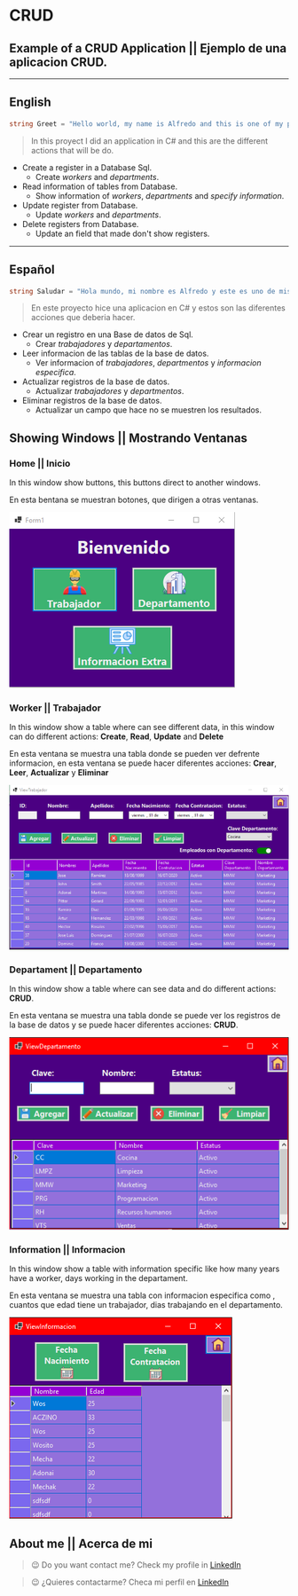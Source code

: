 # CRUD
## Example of a CRUD Application || Ejemplo de una aplicacion CRUD.

---
## English
```C#
string Greet = "Hello world, my name is Alfredo and this is one of my proyects";

```

> In this proyect I did an application in C# and this are the different actions that will be do.

* Create a register in a Database Sql.
    * Create *workers* and *departments*.
* Read information of tables from Database.
    * Show information of *workers*, *departments* and *specify information*.
* Update register from Database.
    * Update *workers* and *departments*.
* Delete registers from Database.
    * Update an field that made  don't show registers.
---
## Español
~~~ C#
string Saludar = "Hola mundo, mi nombre es Alfredo y este es uno de mis proyectos";
~~~

> En este proyecto hice una aplicacion en C# y estos son las diferentes acciones que deberia hacer. 

* Crear un registro en una Base de datos de Sql.
    * Crear *trabajadores* y *departamentos*.
* Leer informacion de las tablas de la base de datos.
    * Ver informacion of *trabajadores*, *departmentos* y *informacion especifica*.
* Actualizar registros de la base de datos.
    * Actualizar *trabajadores* y *departmentos*.
* Eliminar registros de la base de datos.
    * Actualizar un campo que hace no se muestren los resultados.

## Showing Windows || Mostrando Ventanas
### Home || Inicio

In this window show buttons, this buttons direct to another windows.

En esta bentana se muestran botones, que dirigen a otras ventanas. 

![Home-Inicio](./CRUD/Img/Homes.png)

### Worker || Trabajador

In this window show a table where can see different data, in this window can do different actions: **Create**, **Read**, **Update** and **Delete**

En esta ventana se muestra una tabla donde se pueden ver defrente informacion, en esta ventana se puede hacer diferentes acciones: **Crear**, **Leer**, **Actualizar** y **Eliminar**

![Worker-Trabajador](./CRUD/Img/Workers.png)

### Departament || Departamento

In this window show a table where can see data and do different actions: **CRUD**.

En esta ventana se muestra una tabla donde se puede ver los registros de la base de datos y se puede hacer diferentes acciones: **CRUD**.

![Departament-Departamento](./CRUD/Img/Departamento.PNG)

### Information || Informacion

In this window show a table with information specific like how many years have a worker, days working in the departament.

En esta ventana se muestra una tabla con informacion especifica como , cuantos que edad tiene un trabajador, dias trabajando en el departamento.

![Information-Informacion](./CRUD/Img/Information.PNG)

## **About me** || **Acerca de mi**

> :wink: Do you want contact me? Check my profile in [LinkedIn](https://www.linkedin.com/in/alfredo-rodríguez-orenday-73a14a215/ "Alfredo Rdz O")  

> :wink: ¿Quieres contactarme? Checa mi perfil en [LinkedIn](https://www.linkedin.com/in/alfredo-rodríguez-orenday-73a14a215/ "Alfredo Rdz O")  